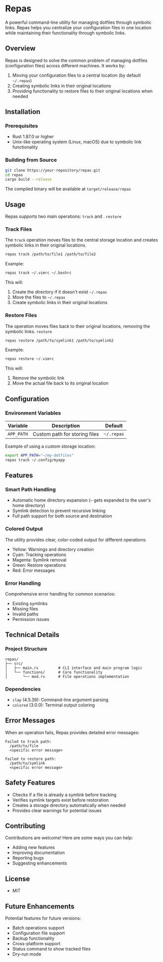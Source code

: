 # Repas

A powerful command-line utility for managing dotfiles through symbolic links. Repas helps you centralize your configuration files in one location while maintaining their functionality through symbolic links.

## Overview

Repas is designed to solve the common problem of managing dotfiles (configuration files) across different machines. It works by:
1. Moving your configuration files to a central location (by default `~/.repas`)
2. Creating symbolic links in their original locations
3. Providing functionality to restore files to their original locations when needed

## Installation

### Prerequisites

- Rust 1.87.0 or higher
- Unix-like operating system (Linux, macOS) due to symbolic link functionality

### Building from Source

```bash
git clone https://your-repository/repas.git
cd repas
cargo build --release
```

The compiled binary will be available at `target/release/repas`

## Usage

Repas supports two main operations: `track` and . `restore`

### Track Files

The `track` operation moves files to the central storage location and creates symbolic links in their original locations.

``` bash
repas track /path/to/file1 /path/to/file2
```

Example:

``` bash
repas track ~/.vimrc ~/.bashrc

```

This will:
1. Create the directory if it doesn't exist `~/.repas`
2. Move the files to `~/.repas`
3. Create symbolic links in their original locations

### Restore Files

The operation moves files back to their original locations, removing the symbolic links. `restore`

``` bash
repas restore /path/to/symlink1 /path/to/symlink2
```

Example:

``` bash
repas restore ~/.vimrc
```

This will:
1. Remove the symbolic link
2. Move the actual file back to its original location

## Configuration

### Environment Variables

| Variable   | Description                   | Default    |
|------------|-------------------------------|------------|
| `APP_PATH` | Custom path for storing files | `~/.repas` |

Example of using a custom storage location:

``` bash
export APP_PATH="~/my-dotfiles"
repas track ~/.config/myapp
```

## Features

### Smart Path Handling

- Automatic home directory expansion (`~` gets expanded to the user's home directory)
- Symlink detection to prevent recursive linking
- Full path support for both source and destination

### Colored Output

The utility provides clear, color-coded output for different operations:

- Yellow: Warnings and directory creation
- Cyan: Tracking operations
- Magenta: Symlink removal
- Green: Restore operations
- Red: Error messages

### Error Handling

Comprehensive error handling for common scenarios:

- Existing symlinks
- Missing files
- Invalid paths
- Permission issues

## Technical Details

### Project Structure

``` 
repas/
├── src/
│   ├── main.rs         # CLI interface and main program logic
│   └── functions/      # Core functionality
│       └── mod.rs      # File operations implementation
```

### Dependencies

- `clap` (4.5.39): Command-line argument parsing
- `colored` (3.0.0): Terminal output coloring

## Error Messages

When an operation fails, Repas provides detailed error messages:

``` 
Failed to track path:
  /path/to/file
  <specific error message>
```

``` 
Failed to restore path:
  /path/to/symlink
  <specific error message>
```

## Safety Features

- Checks if a file is already a symlink before tracking
- Verifies symlink targets exist before restoration
- Creates a storage directory automatically when needed
- Provides clear warnings for potential issues

## Contributing

Contributions are welcome! Here are some ways you can help:
- Adding new features
- Improving documentation
- Reporting bugs
- Suggesting enhancements

## License
- MIT

## Future Enhancements

Potential features for future versions:
- Batch operations support
- Configuration file support
- Backup functionality
- Cross-platform support
- Status command to show tracked files
- Dry-run mode